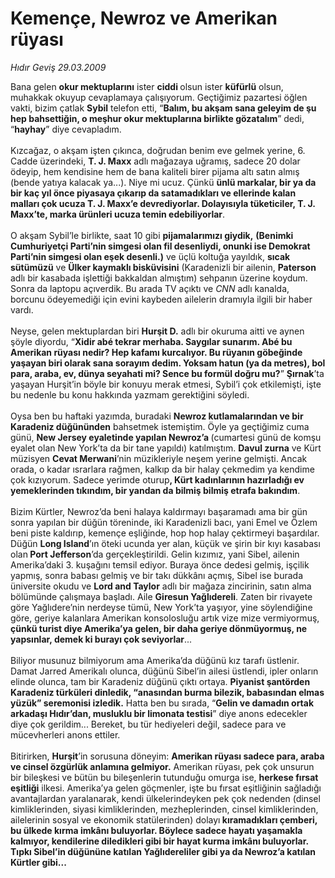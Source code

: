 # Kemençe, Newroz ve Amerikan rüyası

*Hıdır Geviş 29.03.2009*

<div class="taraf_structure_2col_1zq">
<div class="margen_n">



 <p>Bana gelen <b>okur mektuplarını</b> ister <b>ciddi </b>olsun ister <b>küfürlü</b> olsun, muhakkak okuyup cevaplamaya çalışıyorum. Geçtiğimiz pazartesi öğlen vakti, bizim çatlak <b>Sybil</b> telefon etti, “<b>Balım, bu akşam sana geleyim de şu hep bahsettiğin, o meşhur okur mektuplarına birlikte gözatalım</b>” dedi, “<b>hayhay</b>” diye cevapladım. <br/><br/>Kızcağaz, o akşam işten çıkınca, doğrudan benim eve gelmek yerine, 6. Cadde üzerindeki, <b>T. J. Maxx</b> adlı mağazaya uğramış, sadece 20 dolar ödeyip, hem kendisine hem de bana kaliteli birer pijama altı satın almış (bende yatıya kalacak ya...). Niye mi ucuz. Çünkü <b>ünlü markalar, bir ya da bir kaç yıl önce piyasaya çıkarıp da satamadıkları ve ellerinde kalan malları çok ucuza T. J. Maxx’e devrediyorlar. Dolayısıyla tüketiciler, T. J. Maxx’te, marka ürünleri ucuza temin edebiliyorlar</b>. <br/><br/>O akşam Sybil’le birlikte, saat 10 gibi <b>pijamalarımızı giydik,</b> <b>(Benimki Cumhuriyetçi Parti’nin simgesi olan fil desenliydi, onunki ise Demokrat Parti’nin simgesi olan eşek desenli.)</b> ve üçlü koltuğa yayıldık, <b>sıcak sütümüzü</b> ve <b>Ülker kaymaklı bisküvisini</b> (Karadenizli bir ailenin, <b>Paterson</b> adlı bir kasabada işlettiği bakkaldan almıştım) sehpanın üzerine koydum. Sonra da laptopu açıverdik. Bu arada TV açıktı ve <i>CNN</i> adlı kanalda, borcunu ödeyemediği için evini kaybeden ailelerin dramıyla ilgili bir haber vardı. <br/><br/>Neyse, gelen mektuplardan biri <b>Hurşit D.</b> adlı bir okuruma aitti ve aynen şöyle diyordu, “<b>Xidir abé tekrar merhaba. Saygılar sunarım. Abé bu Amerikan rüyası nedir? Hep kafamı kurcalıyor. Bu rüyanın göbeğinde yaşayan biri olarak sana sorayım dedim. Yoksam hatun (ya da metres), bol para, araba, ev, dünya seyahati mi? Sence bu formül doğru mu?</b>” <b>Şırnak</b>’ta yaşayan Hurşit’in böyle bir konuyu merak etmesi, Sybil’i çok etkilemişti, işte bu nedenle bu konu hakkında yazmam gerektiğini söyledi. <br/><br/>Oysa ben bu haftaki yazımda, buradaki <b>Newroz kutlamalarından ve bir Karadeniz düğününden</b> bahsetmek istemiştim. Öyle ya geçtiğimiz cuma günü, <b>New Jersey eyaletinde yapılan Newroz’a </b>(cumartesi günü de komşu eyalet olan New York’ta da bir tane yapıldı) katılmıştım. <b>Davul zurna</b> ve Kürt müzisyen <b>Cevat Merwani</b>’nin müzikleriyle neşem yerine gelmişti. Ancak orada, o kadar ısrarlara rağmen, kalkıp da bir halay çekmedim ya kendime çok kızıyorum. Sadece yerimde oturup<b>, Kürt kadınlarının hazırladığı ev yemeklerinden tıkındım, bir yandan da bilmiş bilmiş etrafa bakındım</b>. <br/><br/>Bizim Kürtler, Newroz’da beni halaya kaldırmayı başaramadı ama bir gün sonra yapılan bir düğün töreninde, iki Karadenizli bacı, yani Emel ve Özlem beni piste kaldırıp, kemençe eşliğinde, hop hop halay çektirmeyi başardılar. Düğün <b>Long Island</b>’ın öteki ucunda yer alan, küçük ve şirin bir kıyı kasabası olan<b> Port Jefferson</b>’da gerçekleştirildi. Gelin kızımız, yani Sibel, ailenin Amerika’daki 3. kuşağını temsil ediyor. Buraya önce dedesi gelmiş, işçilik yapmış, sonra babası gelmiş ve bir takı dükkânı açmış, Sibel ise burada üniversite okudu ve <b>Lord and Taylor</b> adlı bir mağaza zincirinin, satın alma bölümünde çalışmaya başladı. Aile <b>Giresun Yağlıdereli</b>. Zaten bir rivayete göre Yağlıdere’nin nerdeyse tümü, New York’ta yaşıyor, yine söylendiğine göre, geriye kalanlara Amerikan konsolosluğu artık vize mize vermiyormuş, <b>çünkü turist diye Amerika’ya gelen, bir daha geriye dönmüyormuş, ne yapsınlar, demek ki burayı çok seviyorlar</b>... <br/><br/>Biliyor musunuz bilmiyorum ama Amerika’da düğünü kız tarafı üstlenir. Damat Jarred Amerikalı olunca, düğünü Sibel’in ailesi üstlendi, ipler onların elinde olunca, tam bir Karadeniz düğünü çıktı ortaya. <b>Piyanist şantörden Karadeniz türküleri dinledik, “anasından burma bilezik, babasından elmas yüzük” seremonisi izledik.</b> Hatta ben bu sırada, “<b>Gelin ve damadın ortak arkadaşı Hıdır’dan, musluklu bir limonata testisi</b>” diye anons edecekler diye çok gerildim... Bereket, bu tür hediyeleri değil, sadece para ve mücevherleri anons ettiler. <br/><br/>Bitirirken, <b>Hurşit</b>’in sorusuna döneyim: <b>Amerikan rüyası sadece para, araba ve cinsel özgürlük anlamına gelmiyor.</b> Amerikan rüyası, pek çok unsurun bir bileşkesi ve bütün bu bileşenlerin tutunduğu omurga ise, <b>herkese fırsat eşitliği</b> ilkesi. Amerika’ya gelen göçmenler, işte bu fırsat eşitliğinin sağladığı avantajlardan yaralanarak, kendi ülkelerindeyken pek çok nedenden (dinsel kimliklerinden, siyasi kimliklerinden, mezheplerinden, cinsel kimliklerinden, ailelerinin sosyal ve ekonomik statülerinden) dolayı<b> kıramadıkları çemberi, bu ülkede kırma imkânı buluyorlar. Böylece sadece hayatı yaşamakla kalmıyor, kendilerine diledikleri gibi bir hayat kurma imkânı buluyorlar. Tıpkı Sibel’in düğününe katılan Yağlıdereliler gibi ya da Newroz’a katılan Kürtler gibi...</b></p>
<br/>
<br/>
<br/>



<br/>


<div id="taraf_not">
</div>

</div>


</div>
